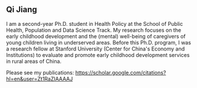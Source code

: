 ## Qi Jiang

I am a second-year Ph.D. student in Health Policy at the School of Public Health, Population and Data Science Track. My research focuses on the early childhood development and the (mental) well-being of caregivers of young children living in underserved areas. Before this Ph.D. program, I was a research fellow at Stanford University (Center for China's Economy and Institutions) to evaluate and promote early childhood development services in rural areas of China. 

Please see my publications: https://scholar.google.com/citations?hl=en&user=Zt1RaZIAAAAJ


